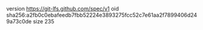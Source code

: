 version https://git-lfs.github.com/spec/v1
oid sha256:a2fb0c0ebafeedb7fbb52224e3893275fcc52c7e61aa2f7899406d249a73c0de
size 235
